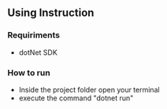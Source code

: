 ## Using Instruction

### Requiriments
- dotNet SDK

### How to run
- Inside the project folder open your terminal
- execute the command "dotnet run"
